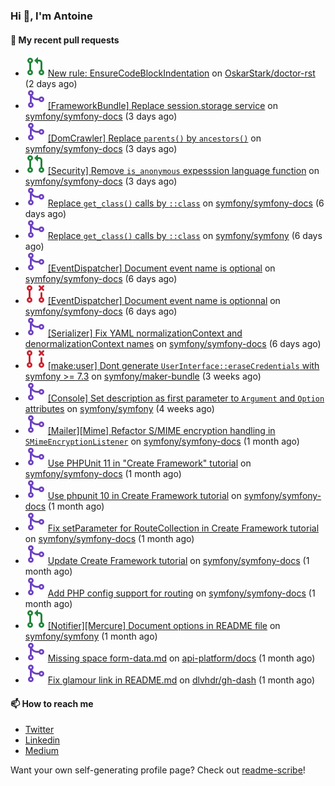 ### Hi 👋, I'm Antoine

#### 👷 My recent pull requests

- ![](./assets/pr-open.svg) [New rule: EnsureCodeBlockIndentation](https://github.com/OskarStark/doctor-rst/pull/2028) on [OskarStark/doctor-rst](https://github.com/OskarStark/doctor-rst) (2 days ago)
- ![](./assets/pr-merged.svg) [[FrameworkBundle] Replace session.storage service](https://github.com/symfony/symfony-docs/pull/21032) on [symfony/symfony-docs](https://github.com/symfony/symfony-docs) (3 days ago)
- ![](./assets/pr-merged.svg) [[DomCrawler] Replace `parents()` by `ancestors()`](https://github.com/symfony/symfony-docs/pull/21031) on [symfony/symfony-docs](https://github.com/symfony/symfony-docs) (3 days ago)
- ![](./assets/pr-open.svg) [[Security] Remove `is_anonymous` expesssion language function](https://github.com/symfony/symfony-docs/pull/21030) on [symfony/symfony-docs](https://github.com/symfony/symfony-docs) (3 days ago)
- ![](./assets/pr-merged.svg) [Replace `get_class()` calls by `::class`](https://github.com/symfony/symfony-docs/pull/21016) on [symfony/symfony-docs](https://github.com/symfony/symfony-docs) (6 days ago)
- ![](./assets/pr-merged.svg) [Replace `get_class()` calls by `::class`](https://github.com/symfony/symfony/pull/60581) on [symfony/symfony](https://github.com/symfony/symfony) (6 days ago)
- ![](./assets/pr-merged.svg) [[EventDispatcher] Document event name is optional](https://github.com/symfony/symfony-docs/pull/21015) on [symfony/symfony-docs](https://github.com/symfony/symfony-docs) (6 days ago)
- ![](./assets/pr-closed.svg) [[EventDispatcher] Document event name is optionnal](https://github.com/symfony/symfony-docs/pull/21014) on [symfony/symfony-docs](https://github.com/symfony/symfony-docs) (6 days ago)
- ![](./assets/pr-merged.svg) [[Serializer] Fix YAML normalizationContext and denormalizationContext names](https://github.com/symfony/symfony-docs/pull/21013) on [symfony/symfony-docs](https://github.com/symfony/symfony-docs) (6 days ago)
- ![](./assets/pr-closed.svg) [[make:user] Dont generate `UserInterface::eraseCredentials` with symfony &gt;= 7.3](https://github.com/symfony/maker-bundle/pull/1701) on [symfony/maker-bundle](https://github.com/symfony/maker-bundle) (3 weeks ago)
- ![](./assets/pr-merged.svg) [[Console] Set description as first parameter to `Argument` and `Option` attributes](https://github.com/symfony/symfony/pull/60366) on [symfony/symfony](https://github.com/symfony/symfony) (4 weeks ago)
- ![](./assets/pr-merged.svg) [[Mailer][Mime] Refactor S/MIME encryption handling in `SMimeEncryptionListener`](https://github.com/symfony/symfony-docs/pull/20935) on [symfony/symfony-docs](https://github.com/symfony/symfony-docs) (1 month ago)
- ![](./assets/pr-merged.svg) [Use PHPUnit 11 in &#34;Create Framework&#34; tutorial](https://github.com/symfony/symfony-docs/pull/20930) on [symfony/symfony-docs](https://github.com/symfony/symfony-docs) (1 month ago)
- ![](./assets/pr-merged.svg) [Use phpunit 10 in Create Framework tutorial](https://github.com/symfony/symfony-docs/pull/20929) on [symfony/symfony-docs](https://github.com/symfony/symfony-docs) (1 month ago)
- ![](./assets/pr-merged.svg) [Fix setParameter for RouteCollection in Create Framework tutorial](https://github.com/symfony/symfony-docs/pull/20928) on [symfony/symfony-docs](https://github.com/symfony/symfony-docs) (1 month ago)
- ![](./assets/pr-merged.svg) [Update Create Framework tutorial](https://github.com/symfony/symfony-docs/pull/20927) on [symfony/symfony-docs](https://github.com/symfony/symfony-docs) (1 month ago)
- ![](./assets/pr-merged.svg) [Add PHP config support for routing](https://github.com/symfony/symfony-docs/pull/20923) on [symfony/symfony-docs](https://github.com/symfony/symfony-docs) (1 month ago)
- ![](./assets/pr-open.svg) [[Notifier][Mercure] Document options in README file](https://github.com/symfony/symfony/pull/60259) on [symfony/symfony](https://github.com/symfony/symfony) (1 month ago)
- ![](./assets/pr-merged.svg) [Missing space form-data.md](https://github.com/api-platform/docs/pull/2157) on [api-platform/docs](https://github.com/api-platform/docs) (1 month ago)
- ![](./assets/pr-merged.svg) [Fix glamour link in README.md](https://github.com/dlvhdr/gh-dash/pull/564) on [dlvhdr/gh-dash](https://github.com/dlvhdr/gh-dash) (1 month ago)

#### 📫 How to reach me

- [Twitter](https://twitter.com/a_lamirault)
- [Linkedin](https://www.linkedin.com/in/antoine-lamirault-9a9a9a107/)
- [Medium](https://alamirault.medium.com)

Want your own self-generating profile page? Check out [readme-scribe](https://github.com/muesli/readme-scribe)!
